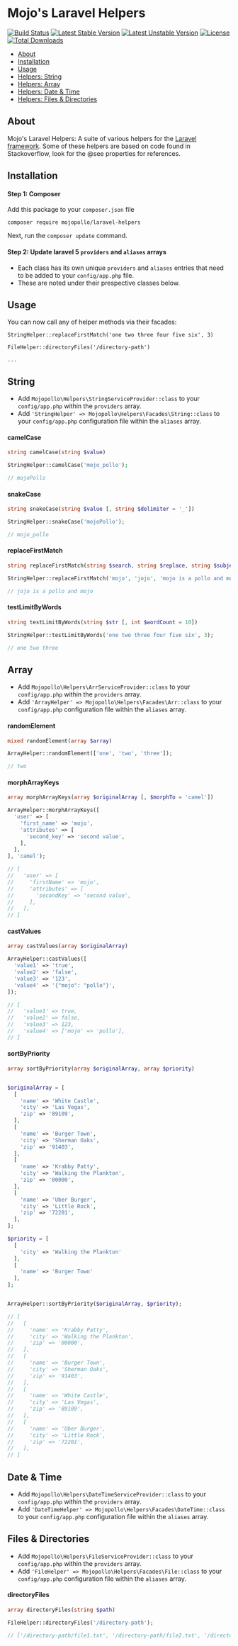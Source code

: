 
Mojo's Laravel Helpers
========================

[![Build Status](https://travis-ci.org/mojopollo/laravel-helpers.svg?branch=master)](https://travis-ci.org/mojopollo/laravel-helpers)
[![Latest Stable Version](https://poser.pugx.org/mojopollo/laravel-helpers/v/stable)](https://packagist.org/packages/mojopollo/laravel-helpers)
[![Latest Unstable Version](https://poser.pugx.org/mojopollo/laravel-helpers/v/unstable)](https://packagist.org/packages/mojopollo/laravel-helpers)
[![License](https://poser.pugx.org/mojopollo/laravel-helpers/license)](https://packagist.org/packages/mojopollo/laravel-helpers)
[![Total Downloads](https://poser.pugx.org/mojopollo/laravel-helpers/downloads)](https://packagist.org/packages/mojopollo/laravel-helpers)

- [About](#about)
- [Installation](#installation)
- [Usage](#usage)
- [Helpers: String](#helper-string)
- [Helpers: Array](#helper-array)
- [Helpers: Date & Time](#helper-datetime)
- [Helpers: Files & Directories](#helper-file)

<a id="about"></a>
## About
Mojo's Laravel Helpers: A suite of various helpers for the [Laravel framework](https://github.com/laravel/laravel).
Some of these helpers are based on code found in Stackoverflow, look for the @see properties for references.

<a id="installation"></a>
## Installation

#### Step 1: Composer

Add this package to your `composer.json` file

`composer require mojopollo/laravel-helpers`

Next, run the `composer update` command.

#### Step 2: Update laravel 5 `providers` and `aliases` arrays
 * Each class has its own unique `providers` and `aliases` entries that need to be added to your `config/app.php` file.
 * These are noted under their prespective classes below.

<a id="usage"></a>
## Usage
You can now call any of helper methods via their facades:

`StringHelper::replaceFirstMatch('one two three four five six', 3)`

`FileHelper::directoryFiles('/directory-path')`

`...`

<a id="helper-string"></a>
## String
 * Add `Mojopollo\Helpers\StringServiceProvider::class` to your `config/app.php` within the `providers` array.
 * Add `'StringHelper' => Mojopollo\Helpers\Facades\String::class` to your `config/app.php` configuration file within the `aliases` array.

#### camelCase

```php
string camelCase(string $value)
```
```php
StringHelper::camelCase('mojo_pollo');

// mojoPollo
```

#### snakeCase

```php
string snakeCase(string $value [, string $delimiter = '_'])
```
```php
StringHelper::snakeCase('mojoPollo');

// mojo_pollo
```

#### replaceFirstMatch

```php
string replaceFirstMatch(string $search, string $replace, string $subject)
```
```php
StringHelper::replaceFirstMatch('mojo', 'jojo', 'mojo is a pollo and mojo');

// jojo is a pollo and mojo
```

#### testLimitByWords

```php
string testLimitByWords(string $str [, int $wordCount = 10])
```
```php
StringHelper::testLimitByWords('one two three four five six', 3);

// one two three
```

<a id="helper-array"></a>
## Array
 * Add `Mojopollo\Helpers\ArrServiceProvider::class` to your `config/app.php` within the `providers` array.
 * Add `'ArrayHelper' => Mojopollo\Helpers\Facades\Arr::class` to your `config/app.php` configuration file within the `aliases` array.

#### randomElement

```php
mixed randomElement(array $array)
```
```php
ArrayHelper::randomElement(['one', 'two', 'three']);

// two
```

#### morphArrayKeys

```php
array morphArrayKeys(array $originalArray [, $morphTo = 'camel'])
```
```php
ArrayHelper::morphArrayKeys([
  'user' => [
    'first_name' => 'mojo',
    'attributes' => [
      'second_key' => 'second value',
    ],
  ],
], 'camel');

// [
//   'user' => [
//     'firstName' => 'mojo',
//     'attributes' => [
//       'secondKey' => 'second value',
//     ],
//   ],
// ]
```

#### castValues

```php
array castValues(array $originalArray)
```
```php
ArrayHelper::castValues([
  'value1' => 'true',
  'value2' => 'false',
  'value3' => '123',
  'value4' => '{"mojo": "pollo"}',
]);

// [
//   'value1' => true,
//   'value2' => false,
//   'value3' => 123,
//   'value4' => ['mojo' => 'pollo'],
// ]
```

#### sortByPriority

```php
array sortByPriority(array $originalArray, array $priority)
```
```php

$originalArray = [
  [
    'name' => 'White Castle',
    'city' => 'Las Vegas',
    'zip' => '89109',
  ],
  [
    'name' => 'Burger Town',
    'city' => 'Sherman Oaks',
    'zip' => '91403',
  ],
  [
    'name' => 'Krabby Patty',
    'city' => 'Walking the Plankton',
    'zip' => '00000',
  ],
  [
    'name' => 'Uber Burger',
    'city' => 'Little Rock',
    'zip' => '72201',
  ],
];

$priority = [
  [
    'city' => 'Walking the Plankton'
  ],
  [
    'name' => 'Burger Town'
  ],
];


ArrayHelper::sortByPriority($originalArray, $priority);

// [
//   [
//     'name' => 'Krabby Patty',
//     'city' => 'Walking the Plankton',
//     'zip' => '00000',
//   ],
//   [
//     'name' => 'Burger Town',
//     'city' => 'Sherman Oaks',
//     'zip' => '91403',
//   ],
//   [
//     'name' => 'White Castle',
//     'city' => 'Las Vegas',
//     'zip' => '89109',
//   ],
//   [
//     'name' => 'Uber Burger',
//     'city' => 'Little Rock',
//     'zip' => '72201',
//   ],
// ]
```

<a id="helper-datetime"></a>
## Date & Time
 * Add `Mojopollo\Helpers\DateTimeServiceProvider::class` to your `config/app.php` within the `providers` array.
 * Add `'DateTimeHelper' => Mojopollo\Helpers\Facades\DateTime::class` to your `config/app.php` configuration file within the `aliases` array.


<a id="helper-file"></a>
## Files & Directories
 * Add `Mojopollo\Helpers\FileServiceProvider::class` to your `config/app.php` within the `providers` array.
 * Add `'FileHelper' => Mojopollo\Helpers\Facades\File::class` to your `config/app.php` configuration file within the `aliases` array.

#### directoryFiles

```php
array directoryFiles(string $path)
```
```php
FileHelper::directoryFiles('/directory-path');

// ['/directory-path/file1.txt', '/directory-path/file2.txt', '/directory-path/subdirectory/file3.txt']
```
